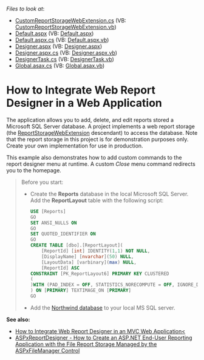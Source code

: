 <!-- default file list -->
*Files to look at*:

* [CustomReportStorageWebExtension.cs](./CS/SimpleWebReportCatalog/App_Code/CustomReportStorageWebExtension.cs) (VB: [CustomReportStorageWebExtension.vb](./VB/SimpleWebReportCatalog/CustomReportStorageWebExtension.vb))
* [Default.aspx](./CS/SimpleWebReportCatalog/Default.aspx) (VB: [Default.aspx](./VB/SimpleWebReportCatalog/Default.aspx))
* [Default.aspx.cs](./CS/SimpleWebReportCatalog/Default.aspx.cs) (VB: [Default.aspx.vb](./VB/SimpleWebReportCatalog/Default.aspx.vb))
* [Designer.aspx](./CS/SimpleWebReportCatalog/Designer.aspx) (VB: [Designer.aspx](./VB/SimpleWebReportCatalog/Designer.aspx))
* [Designer.aspx.cs](./CS/SimpleWebReportCatalog/Designer.aspx.cs) (VB: [Designer.aspx.vb](./VB/SimpleWebReportCatalog/Designer.aspx.vb))
* [DesignerTask.cs](./CS/SimpleWebReportCatalog/DesignerTask.cs) (VB: [DesignerTask.vb](./VB/SimpleWebReportCatalog/DesignerTask.vb))
* [Global.asax.cs](./CS/SimpleWebReportCatalog/Global.asax.cs) (VB: [Global.asax.vb](./VB/SimpleWebReportCatalog/Global.asax.vb))
<!-- default file list end -->

# How to Integrate Web Report Designer in a Web Application

The application allows you to add, delete, and edit reports stored a Microsoft SQL Server database. A project implements a web report storage (the [ReportStorageWebExtension](https://docs.devexpress.com/XtraReports/DevExpress.XtraReports.Web.Extensions.ReportStorageWebExtension) descendant) to access the database. Note that the report storage in this project is for demonstration purposes only. Create your own implementation for use in production.

This example also demonstrates how to add custom commands to the report designer menu at runtime. A custom _Close_ menu command redirects you to the homepage.

> Before you start:
>- Create the **Reports** database in the local Microsoft SQL Server. Add the **ReportLayout** table with the following script:
>
>   ```SQL
>   USE [Reports]
>   GO
>   SET ANSI_NULLS ON
>   GO
>   SET QUOTED_IDENTIFIER ON
>   GO
>   CREATE TABLE [dbo].[ReportLayout](
>	    [ReportId] [int] IDENTITY(1,1) NOT NULL,
>	    [DisplayName] [nvarchar](50) NULL,
>	    [LayoutData] [varbinary](max) NULL,
>	    [ReportId] ASC
>   CONSTRAINT [PK_ReportLayout6] PRIMARY KEY CLUSTERED 
>   (
>   )WITH (PAD_INDEX = OFF, STATISTICS_NORECOMPUTE = OFF, IGNORE_DUP_KEY =  OFF, ALLOW_ROW_LOCKS = ON, ALLOW_PAGE_LOCKS = ON) ON [PRIMARY]
>   ) ON [PRIMARY] TEXTIMAGE_ON [PRIMARY]
>   GO
>   ```
>- Add the [Northwind database](https://github.com/microsoft/sql-server-samples/tree/master/samples/databases/northwind-pubs) to your local MS SQL server. 


**See also:**
* [How to Integrate Web Report Designer in an MVC Web Application<](https://www.devexpress.com/Support/Center/p/T190370)
* [ASPxReportDesigner - How to Create an ASP.NET End-User Reporting Application with the File Report Storage Managed by the ASPxFileManager Control](https://www.devexpress.com/Support/Center/p/T227679)


